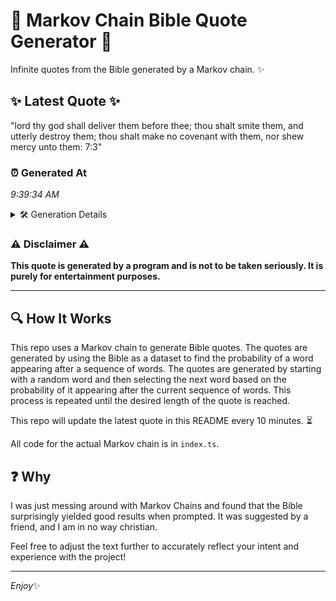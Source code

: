 # 📖 Markov Chain Bible Quote Generator 📖

Infinite quotes from the Bible generated by a Markov chain. ✨

## ✨ Latest Quote ✨
"lord thy god shall deliver them before thee; thou shalt smite them, and utterly destroy them; thou shalt make no covenant with them, nor shew mercy unto them: 7:3"

### ⏰ Generated At
*9:39:34 AM*

<details>
    <summary>🛠️ Generation Details</summary>
    <p>
        <strong>🌱 Seed:</strong> lord<br>
        <strong>🔄 Iterations:</strong> 28<br>
        <strong>📜 Context History:</strong><br>[ lord ]: thy<br>[ lord, thy ]: god<br>[ lord, thy, god ]: shall<br>[ lord, thy, god, shall ]: deliver<br>[ lord, thy, god, shall, deliver ]: them<br>[ lord, thy, god, shall, deliver, them ]: before<br>[ thy, god, shall, deliver, them, before ]: thee;<br>[ god, shall, deliver, them, before, thee; ]: thou<br>[ shall, deliver, them, before, thee;, thou ]: shalt<br>[ deliver, them, before, thee;, thou, shalt ]: smite<br>[ them, before, thee;, thou, shalt, smite ]: them,<br>[ before, thee;, thou, shalt, smite, them, ]: and<br>[ thee;, thou, shalt, smite, them,, and ]: utterly<br>[ thou, shalt, smite, them,, and, utterly ]: destroy<br>[ shalt, smite, them,, and, utterly, destroy ]: them;<br>[ smite, them,, and, utterly, destroy, them; ]: thou<br>[ them,, and, utterly, destroy, them;, thou ]: shalt<br>[ and, utterly, destroy, them;, thou, shalt ]: make<br>[ utterly, destroy, them;, thou, shalt, make ]: no<br>[ destroy, them;, thou, shalt, make, no ]: covenant<br>[ them;, thou, shalt, make, no, covenant ]: with<br>[ thou, shalt, make, no, covenant, with ]: them,<br>[ shalt, make, no, covenant, with, them, ]: nor<br>[ make, no, covenant, with, them,, nor ]: shew<br>[ no, covenant, with, them,, nor, shew ]: mercy<br>[ covenant, with, them,, nor, shew, mercy ]: unto<br>[ with, them,, nor, shew, mercy, unto ]: them:<br>[ them,, nor, shew, mercy, unto, them: ]: 7:3<br>
    </p>
</details>

### ⚠️ Disclaimer ⚠️
**This quote is generated by a program and is not to be taken seriously. It is purely for entertainment purposes.**

---

## 🔍 How It Works

This repo uses a Markov chain to generate Bible quotes. The quotes are generated by using the Bible as a dataset to find the probability of a word appearing after a sequence of words. The quotes are generated by starting with a random word and then selecting the next word based on the probability of it appearing after the current sequence of words. This process is repeated until the desired length of the quote is reached.

This repo will update the latest quote in this README every 10 minutes. ⏳

All code for the actual Markov chain is in `index.ts`.

## ❓ Why

I was just messing around with Markov Chains and found that the Bible surprisingly yielded good results when prompted. 
It was suggested by a friend, and I am in no way christian.

Feel free to adjust the text further to accurately reflect your intent and experience with the project!

---

*Enjoy*✨
